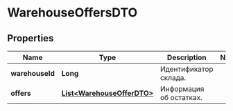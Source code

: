 

# WarehouseOffersDTO

## Properties

Name | Type | Description | Notes
------------ | ------------- | ------------- | -------------
**warehouseId** | **Long** | Идентификатор склада. | 
**offers** | [**List&lt;WarehouseOfferDTO&gt;**](WarehouseOfferDTO.md) | Информация об остатках. | 




